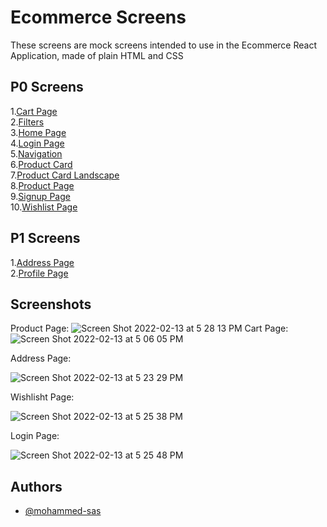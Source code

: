 
# Ecommerce Screens

These screens are mock screens intended to use in the Ecommerce React Application, made of plain HTML and CSS



## P0 Screens
1.[Cart Page](https://mhd-racquets-screens.netlify.app/cart%20page/cart)\
2.[Filters](https://mhd-racquets-screens.netlify.app/filters/filter)\
3.[Home Page](https://mhd-racquets-screens.netlify.app/home/home)\
4.[Login Page](https://mhd-racquets-screens.netlify.app/login%20page/login)\
5.[Navigation](https://mhd-racquets-screens.netlify.app/navbar/navbar)\
6.[Product Card](https://mhd-racquets-screens.netlify.app/product%20card/product-card)\
7.[Product Card Landscape](https://mhd-racquets-screens.netlify.app/product%20card%20landscape/product-card-landscape)\
8.[Product Page](https://mhd-racquets-screens.netlify.app/product%20page/product-page)\
9.[Signup Page](https://mhd-racquets-screens.netlify.app/signup%20page/signup)\
10.[Wishlist Page](https://mhd-racquets-screens.netlify.app/wishlist%20page/wishlist)
## P1 Screens
1.[Address Page](https://mhd-racquets-screens.netlify.app/address%20page/address)\
2.[Profile Page](https://mhd-racquets-screens.netlify.app/profile%20page/profile)
## Screenshots

Product Page:
![Screen Shot 2022-02-13 at 5 28 13 PM](https://user-images.githubusercontent.com/89216938/153752010-e30df1a6-e259-4ceb-b675-1937e3f5dce7.png)
Cart Page:
![Screen Shot 2022-02-13 at 5 06 05 PM](https://user-images.githubusercontent.com/89216938/153751738-f4d58d44-b132-4720-9856-ba0b017480f6.png)

Address Page:

![Screen Shot 2022-02-13 at 5 23 29 PM](https://user-images.githubusercontent.com/89216938/153751830-ffd447c4-5086-4ac5-b3d8-1329e9d3e9af.png)

Wishlisht Page:

![Screen Shot 2022-02-13 at 5 25 38 PM](https://user-images.githubusercontent.com/89216938/153751921-f709fc16-1910-4356-9a6e-8bb01a76e8cc.png)

Login Page:

![Screen Shot 2022-02-13 at 5 25 48 PM](https://user-images.githubusercontent.com/89216938/153751926-f2bc2ea2-70d2-47c4-8acf-cea5ad12f451.png)


## Authors

- [@mohammed-sas](https://www.github.com/mohammed-sas)

